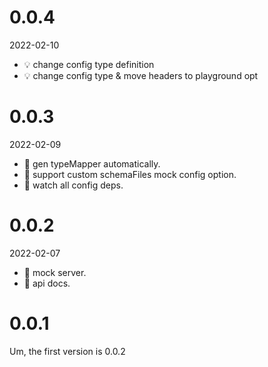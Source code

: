 # 0.0.4

2022-02-10

- 💡 change config type definition
- 💡 change config type & move headers to playground opt

# 0.0.3

2022-02-09

- 🎸 gen typeMapper automatically.
- 🎸 support custom schemaFiles mock config option.
- 🎸 watch all config deps.

# 0.0.2

2022-02-07

- 🎸 mock server.
- 🎸 api docs.

# 0.0.1

Um, the first version is 0.0.2
